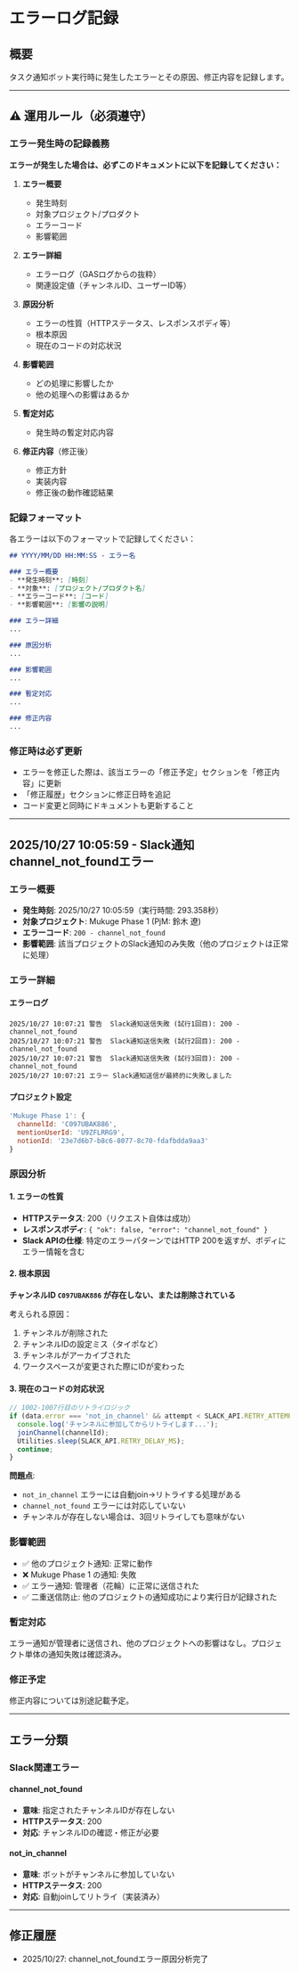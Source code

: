 # エラーログ記録

## 概要
タスク通知ボット実行時に発生したエラーとその原因、修正内容を記録します。

---

## ⚠️ 運用ルール（必須遵守）

### エラー発生時の記録義務
**エラーが発生した場合は、必ずこのドキュメントに以下を記録してください：**

1. **エラー概要**
   - 発生時刻
   - 対象プロジェクト/プロダクト
   - エラーコード
   - 影響範囲

2. **エラー詳細**
   - エラーログ（GASログからの抜粋）
   - 関連設定値（チャンネルID、ユーザーID等）

3. **原因分析**
   - エラーの性質（HTTPステータス、レスポンスボディ等）
   - 根本原因
   - 現在のコードの対応状況

4. **影響範囲**
   - どの処理に影響したか
   - 他の処理への影響はあるか

5. **暫定対応**
   - 発生時の暫定対応内容

6. **修正内容**（修正後）
   - 修正方針
   - 実装内容
   - 修正後の動作確認結果

### 記録フォーマット
各エラーは以下のフォーマットで記録してください：
```markdown
## YYYY/MM/DD HH:MM:SS - エラー名

### エラー概要
- **発生時刻**: [時刻]
- **対象**: [プロジェクト/プロダクト名]
- **エラーコード**: [コード]
- **影響範囲**: [影響の説明]

### エラー詳細
...

### 原因分析
...

### 影響範囲
...

### 暫定対応
...

### 修正内容
...
```

### 修正時は必ず更新
- エラーを修正した際は、該当エラーの「修正予定」セクションを「修正内容」に更新
- 「修正履歴」セクションに修正日時を追記
- コード変更と同時にドキュメントも更新すること

---

## 2025/10/27 10:05:59 - Slack通知channel_not_foundエラー

### エラー概要
- **発生時刻**: 2025/10/27 10:05:59（実行時間: 293.358秒）
- **対象プロジェクト**: Mukuge Phase 1 (PjM: 鈴木 遼)
- **エラーコード**: `200 - channel_not_found`
- **影響範囲**: 該当プロジェクトのSlack通知のみ失敗（他のプロジェクトは正常に処理）

### エラー詳細

#### エラーログ
```
2025/10/27 10:07:21	警告	Slack通知送信失敗 (試行1回目): 200 - channel_not_found
2025/10/27 10:07:21	警告	Slack通知送信失敗 (試行2回目): 200 - channel_not_found
2025/10/27 10:07:21	警告	Slack通知送信失敗 (試行3回目): 200 - channel_not_found
2025/10/27 10:07:21	エラー	Slack通知送信が最終的に失敗しました
```

#### プロジェクト設定
```javascript
'Mukuge Phase 1': { 
  channelId: 'C097UBAK886', 
  mentionUserId: 'U9ZFLRRG9', 
  notionId: '23e7d6b7-b8c6-8077-8c70-fdafbdda9aa3' 
}
```

### 原因分析

#### 1. エラーの性質
- **HTTPステータス**: 200（リクエスト自体は成功）
- **レスポンスボディ**: `{ "ok": false, "error": "channel_not_found" }`
- **Slack APIの仕様**: 特定のエラーパターンではHTTP 200を返すが、ボディにエラー情報を含む

#### 2. 根本原因
**チャンネルID `C097UBAK886` が存在しない、または削除されている**

考えられる原因：
1. チャンネルが削除された
2. チャンネルIDの設定ミス（タイポなど）
3. チャンネルがアーカイブされた
4. ワークスペースが変更された際にIDが変わった

#### 3. 現在のコードの対応状況
```javascript:scripts/task-notifier/task_notifier.js
// 1002-1007行目のリトライロジック
if (data.error === 'not_in_channel' && attempt < SLACK_API.RETRY_ATTEMPTS) {
  console.log('チャンネルに参加してからリトライします...');
  joinChannel(channelId);
  Utilities.sleep(SLACK_API.RETRY_DELAY_MS);
  continue;
}
```

**問題点**:
- `not_in_channel` エラーには自動join→リトライする処理がある
- `channel_not_found` エラーには対応していない
- チャンネルが存在しない場合は、3回リトライしても意味がない

### 影響範囲
- ✅ 他のプロジェクト通知: 正常に動作
- ❌ Mukuge Phase 1 の通知: 失敗
- ✅ エラー通知: 管理者（花輪）に正常に送信された
- ✅ 二重送信防止: 他のプロジェクトの通知成功により実行日が記録された

### 暫定対応
エラー通知が管理者に送信され、他のプロジェクトへの影響はなし。プロジェクト単体の通知失敗は確認済み。

### 修正予定
修正内容については別途記載予定。

---

## エラー分類

### Slack関連エラー

#### channel_not_found
- **意味**: 指定されたチャンネルIDが存在しない
- **HTTPステータス**: 200
- **対応**: チャンネルIDの確認・修正が必要

#### not_in_channel
- **意味**: ボットがチャンネルに参加していない
- **HTTPステータス**: 200
- **対応**: 自動joinしてリトライ（実装済み）

---

## 修正履歴
- 2025/10/27: channel_not_foundエラー原因分析完了
